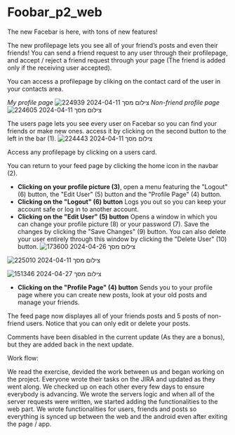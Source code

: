 # Foobar_p2_web
The new Facebar is here, with tons of new features!

The new profilepage lets you see all of your friend’s posts and even their friends! You can send a friend request to any user through their profilepage, and accept / reject a friend request through your page (The friend is added only if the receiving user accepted).

You can access a profilepage by cliking on the contact card of the user in your contacts area.

*My profile page*
![צילום מסך 2024-04-11 224939](https://github.com/gideonn12/Foobar_p2_web/assets/30007559/65621df9-79bf-4e65-9ea1-48fe5b82630b)
*Non-friend profile page*
![צילום מסך 2024-04-11 224605](https://github.com/gideonn12/Foobar_p2_web/assets/30007559/f698739e-2471-44af-82e0-7f97d724b1a9)


The users page lets you see every user on Facebar so you can find your friends or make new ones. access it by clicking on the second button to the left in the bar (1). 
![צילום מסך 2024-04-11 224443](https://github.com/gideonn12/Foobar_p2_web/assets/30007559/2796306f-1b70-4adb-942d-f97b283f51ab)

Access any profilepage by clicking on a users card. 

You can return to your feed page by clicking the home icon in the navbar (2).

- **Clicking on your profile picture (3)**, open a menu featuring the "Logout" (6) button, the "Edit User" (5) button and the "Profile Page" (4) button. 
- **Clicking on the "Logout" (6) button** Logs you out so you can keep your account safe or log in to another account.
- **Clicking on the "Edit User" (5) button** Opens a window in which you can change your profile picture (8) or your password (7). Save the changes by clicking the "Save Changes" (9) button. You can also delete your user entirely through this window by clicking the "Delete User" (10) button.
![צילום מסך 2024-04-26 173600](https://github.com/gideonn12/Foobar_p2_web/assets/30007559/f949e1e2-e9ed-4107-a04f-6480252bd022)

![צילום מסך 2024-04-11 225010](https://github.com/gideonn12/Foobar_p2_web/assets/30007559/c73f1d50-75fd-444f-87b5-302c19e7f981)

![צילום מסך 2024-04-27 151346](https://github.com/gideonn12/Foobar_p2_web/assets/30007559/db835349-43bd-4c1e-8a72-a5f6f795ff24)

- **Clicking on the "Profile Page" (4) button** Sends you to your profile page where you can create new posts, look at your old posts and manage your friends.



The feed page now displayes all of your friends posts and 5 posts of non-friend users. Notice that you can only edit or delete your posts.

Comments have been disabled in the current update (As they are a bonus), but they are added back in the next update.

Work flow:

We read the exercise, devided the work between us and began working on the project. 
Everyone wrote their tasks on the JIRA and updated as they went along. We checked up on each other every few days to ensure everybody is advancing. 
We wrote the servers logic and when all of the server requests were written, we started adding the functionalities to the web part. We wrote functionalities for users, friends and posts so everything is synced up between the web and the android even after exiting the page / app.

